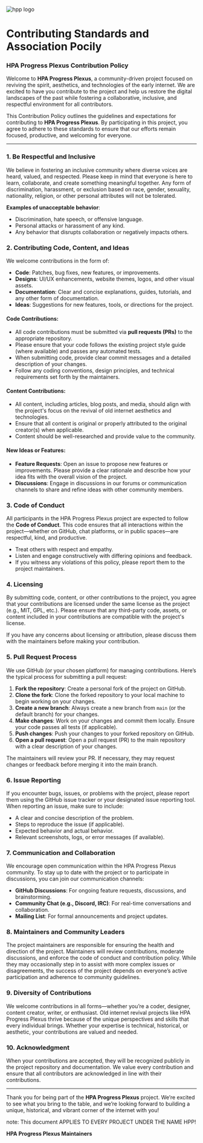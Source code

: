 ![hpp logo](https://github.com/user-attachments/assets/25889a79-344c-4b2a-a46c-34734f430d36)
# Contributing Standards and Association Pocily
### HPA Progress Plexus Contribution Policy

Welcome to **HPA Progress Plexus**, a community-driven project focused on reviving the spirit, aesthetics, and technologies of the early internet. We are excited to have you contribute to the project and help us restore the digital landscapes of the past while fostering a collaborative, inclusive, and respectful environment for all contributors.

This Contribution Policy outlines the guidelines and expectations for contributing to **HPA Progress Plexus**. By participating in this project, you agree to adhere to these standards to ensure that our efforts remain focused, productive, and welcoming for everyone.

---

### 1. **Be Respectful and Inclusive**
We believe in fostering an inclusive community where diverse voices are heard, valued, and respected. Please keep in mind that everyone is here to learn, collaborate, and create something meaningful together. Any form of discrimination, harassment, or exclusion based on race, gender, sexuality, nationality, religion, or other personal attributes will not be tolerated.

**Examples of unacceptable behavior**:
- Discrimination, hate speech, or offensive language.
- Personal attacks or harassment of any kind.
- Any behavior that disrupts collaboration or negatively impacts others.

### 2. **Contributing Code, Content, and Ideas**
We welcome contributions in the form of:
- **Code**: Patches, bug fixes, new features, or improvements.
- **Designs**: UI/UX enhancements, website themes, logos, and other visual assets.
- **Documentation**: Clear and concise explanations, guides, tutorials, and any other form of documentation.
- **Ideas**: Suggestions for new features, tools, or directions for the project.

#### Code Contributions:
- All code contributions must be submitted via **pull requests (PRs)** to the appropriate repository.
- Please ensure that your code follows the existing project style guide (where available) and passes any automated tests.
- When submitting code, provide clear commit messages and a detailed description of your changes.
- Follow any coding conventions, design principles, and technical requirements set forth by the maintainers.

#### Content Contributions:
- All content, including articles, blog posts, and media, should align with the project's focus on the revival of old internet aesthetics and technologies.
- Ensure that all content is original or properly attributed to the original creator(s) when applicable.
- Content should be well-researched and provide value to the community.

#### New Ideas or Features:
- **Feature Requests**: Open an issue to propose new features or improvements. Please provide a clear rationale and describe how your idea fits with the overall vision of the project.
- **Discussions**: Engage in discussions in our forums or communication channels to share and refine ideas with other community members.

### 3. **Code of Conduct**
All participants in the HPA Progress Plexus project are expected to follow the **Code of Conduct**. This code ensures that all interactions within the project—whether on GitHub, chat platforms, or in public spaces—are respectful, kind, and productive.

- Treat others with respect and empathy.
- Listen and engage constructively with differing opinions and feedback.
- If you witness any violations of this policy, please report them to the project maintainers.

### 4. **Licensing**
By submitting code, content, or other contributions to the project, you agree that your contributions are licensed under the same license as the project (e.g., MIT, GPL, etc.). Please ensure that any third-party code, assets, or content included in your contributions are compatible with the project's license.

If you have any concerns about licensing or attribution, please discuss them with the maintainers before making your contribution.

### 5. **Pull Request Process**
We use GitHub (or your chosen platform) for managing contributions. Here’s the typical process for submitting a pull request:
1. **Fork the repository**: Create a personal fork of the project on GitHub.
2. **Clone the fork**: Clone the forked repository to your local machine to begin working on your changes.
3. **Create a new branch**: Always create a new branch from `main` (or the default branch) for your changes.
4. **Make changes**: Work on your changes and commit them locally. Ensure your code passes all tests (if applicable).
5. **Push changes**: Push your changes to your forked repository on GitHub.
6. **Open a pull request**: Open a pull request (PR) to the main repository with a clear description of your changes.

The maintainers will review your PR. If necessary, they may request changes or feedback before merging it into the main branch.

### 6. **Issue Reporting**
If you encounter bugs, issues, or problems with the project, please report them using the GitHub issue tracker or your designated issue reporting tool. When reporting an issue, make sure to include:
- A clear and concise description of the problem.
- Steps to reproduce the issue (if applicable).
- Expected behavior and actual behavior.
- Relevant screenshots, logs, or error messages (if available).

### 7. **Communication and Collaboration**
We encourage open communication within the HPA Progress Plexus community. To stay up to date with the project or to participate in discussions, you can join our communication channels:
- **GitHub Discussions**: For ongoing feature requests, discussions, and brainstorming.
- **Community Chat (e.g., Discord, IRC)**: For real-time conversations and collaboration.
- **Mailing List**: For formal announcements and project updates.

### 8. **Maintainers and Community Leaders**
The project maintainers are responsible for ensuring the health and direction of the project. Maintainers will review contributions, moderate discussions, and enforce the code of conduct and contribution policy. While they may occasionally step in to assist with more complex issues or disagreements, the success of the project depends on everyone’s active participation and adherence to community guidelines.

### 9. **Diversity of Contributions**
We welcome contributions in all forms—whether you’re a coder, designer, content creator, writer, or enthusiast. Old internet revival projects like HPA Progress Plexus thrive because of the unique perspectives and skills that every individual brings. Whether your expertise is technical, historical, or aesthetic, your contributions are valued and needed.

### 10. **Acknowledgment**
When your contributions are accepted, they will be recognized publicly in the project repository and documentation. We value every contribution and ensure that all contributors are acknowledged in line with their contributions.

---

Thank you for being part of the **HPA Progress Plexus** project. We’re excited to see what you bring to the table, and we’re looking forward to building a unique, historical, and vibrant corner of the internet with you!

note: This document APPLIES TO EVERY PROJECT UNDER THE NAME HPP!

**HPA Progress Plexus Maintainers**
